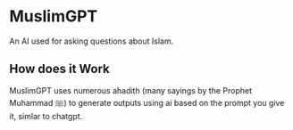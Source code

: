 # MuslimGPT
An AI used for asking questions about Islam.

## How does it Work
MuslimGPT uses numerous ahadith (many sayings by the Prophet Muhammad ﷺ) to generate outputs using ai based on the prompt you give it, simlar to chatgpt.


